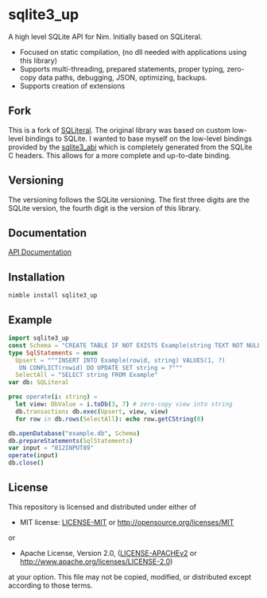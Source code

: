 # sqlite3_up
A high level SQLite API for Nim.  Initially based on SQLiteral.

- Focused on static compilation, (no dll needed with applications using this library)
- Supports multi-threading, prepared statements, proper typing, zero-copy data paths, debugging, JSON, optimizing, backups.
- Supports creation of extensions

## Fork

This is a fork of [SQLiteral](https://github.com/olliNiinivaara/SQLiteral). 
The original library was based on custom low-level bindings to SQLite. I wanted to base myself on the low-level bindings provided by the [sqlite3_abi](https://github.com/arnetheduck/nim-sqlite3-abi) which is completely generated from the SQLite C headers. This allows for a more complete and up-to-date binding.

## Versioning

The versioning follows the SQLite versioning. The first three digits are the SQLite version, the fourth digit is the version of this library.

## Documentation

[API Documentation](https://bundlefeed.github.io/nim-sqlite3-up/sqlite3_up.html)

## Installation

`nimble install sqlite3_up`

## Example

```nim
import sqlite3_up
const Schema = "CREATE TABLE IF NOT EXISTS Example(string TEXT NOT NULL)"
type SqlStatements = enum
  Upsert = """INSERT INTO Example(rowid, string) VALUES(1, ?)
   ON CONFLICT(rowid) DO UPDATE SET string = ?"""
  SelectAll = "SELECT string FROM Example"
var db: SQLiteral

proc operate(i: string) =
  let view: DbValue = i.toDb(3, 7) # zero-copy view into string
  db.transaction: db.exec(Upsert, view, view)
  for row in db.rows(SelectAll): echo row.getCString(0)

db.openDatabase("example.db", Schema)
db.prepareStatements(SqlStatements)
var input = "012INPUT89"
operate(input)
db.close()
```

## License

This repository is licensed and distributed under either of

* MIT license: [LICENSE-MIT](LICENSE-MIT) or http://opensource.org/licenses/MIT

or

* Apache License, Version 2.0, ([LICENSE-APACHEv2](LICENSE-APACHEv2) or http://www.apache.org/licenses/LICENSE-2.0)

at your option. This file may not be copied, modified, or distributed except according to those terms.

